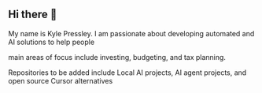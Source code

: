 ## Hi there 👋

My name is Kyle Pressley. I am passionate about developing automated and AI solutions to help people

main areas of focus include investing, budgeting, and tax planning.

Repositories to be added include Local AI projects, AI agent projects, and open source Cursor alternatives

<!--
**KylePressley/KylePressley** is a ✨ _special_ ✨ repository because its `README.md` (this file) appears on your GitHub profile.

Here are some ideas to get you started:

- 🔭 I’m currently working on ...
- 🌱 I’m currently learning ...
- 👯 I’m looking to collaborate on ...
- 🤔 I’m looking for help with ...
- 💬 Ask me about ...
- 📫 How to reach me: ...
- 😄 Pronouns: ...
- ⚡ Fun fact: ...
-->
